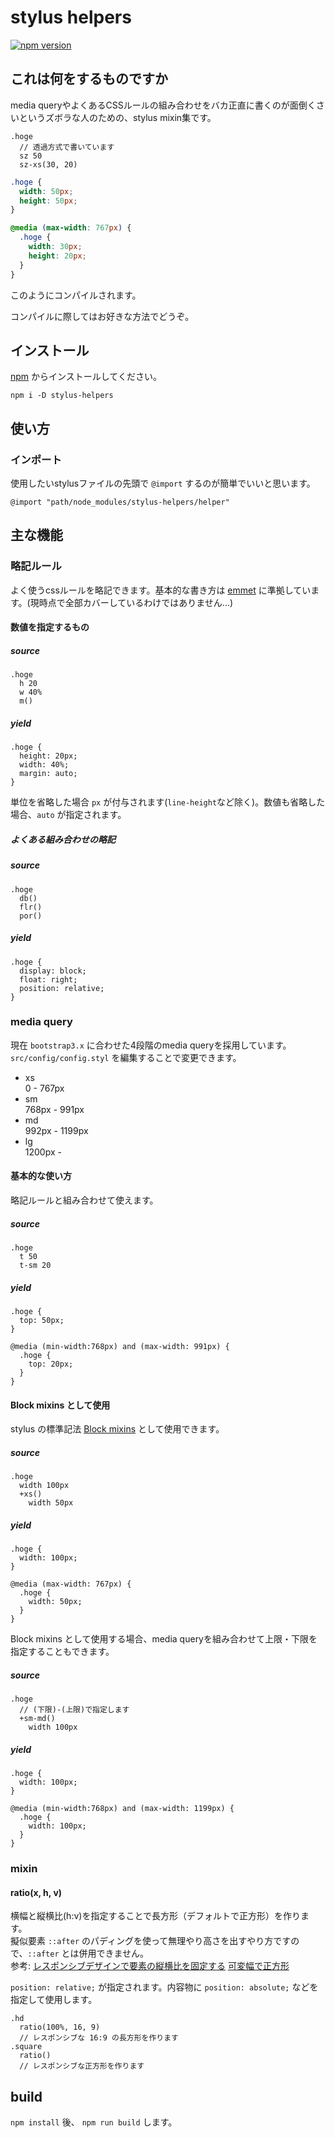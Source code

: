 # stylus helpers

[![npm version](https://badge.fury.io/js/stylus-helpers.svg)](https://badge.fury.io/js/stylus-helpers)


## これは何をするものですか

media queryやよくあるCSSルールの組み合わせをバカ正直に書くのが面倒くさいというズボラな人のための、stylus mixin集です。

```stylus
.hoge
  // 透過方式で書いています
  sz 50
  sz-xs(30, 20)
```

```CSS
.hoge {
  width: 50px;
  height: 50px;
}

@media (max-width: 767px) {
  .hoge {
    width: 30px;
    height: 20px;
  }
}
```

このようにコンパイルされます。

コンパイルに際してはお好きな方法でどうぞ。


## インストール

[npm](https://www.npmjs.com/package/stylus-helpers) からインストールしてください。

```
npm i -D stylus-helpers
```

## 使い方

### インポート

使用したいstylusファイルの先頭で `@import` するのが簡単でいいと思います。

```stylus
@import "path/node_modules/stylus-helpers/helper"
```

## 主な機能

### 略記ルール

よく使うcssルールを略記できます。基本的な書き方は [emmet](https://emmet.io/) に準拠しています。(現時点で全部カバーしているわけではありません...)

#### 数値を指定するもの

##### source
```
.hoge
  h 20
  w 40%
  m()
```

##### yield
```
.hoge {
  height: 20px;
  width: 40%;
  margin: auto;
}
```

単位を省略した場合 `px` が付与されます(`line-height`など除く)。数値も省略した場合、`auto` が指定されます。

##### よくある組み合わせの略記

##### source
```
.hoge
  db()
  flr()
  por()

```
##### yield
```
.hoge {
  display: block;
  float: right;
  position: relative;
}
```

### media query

現在 `bootstrap3.x` に合わせた4段階のmedia queryを採用しています。  
`src/config/config.styl` を編集することで変更できます。

- xs  
0 - 767px
- sm  
768px - 991px
- md  
992px - 1199px
- lg  
1200px -

#### 基本的な使い方
略記ルールと組み合わせて使えます。

##### source
```
.hoge
  t 50
  t-sm 20
```

##### yield
```
.hoge {
  top: 50px;
}

@media (min-width:768px) and (max-width: 991px) {
  .hoge {
    top: 20px;
  }
}
```

#### Block mixins として使用

stylus の標準記法 [Block mixins](http://stylus-lang.com/docs/mixins.html#block-mixins) として使用できます。

##### source
```
.hoge
  width 100px  
  +xs()
    width 50px
```

##### yield
```
.hoge {
  width: 100px;
}

@media (max-width: 767px) {
  .hoge {
    width: 50px;
  }
}
```

Block mixins として使用する場合、media queryを組み合わせて上限・下限を指定することもできます。

##### source
```
.hoge
  // (下限)-(上限)で指定します
  +sm-md()
    width 100px
```

##### yield
```
.hoge {
  width: 100px;
}

@media (min-width:768px) and (max-width: 1199px) {
  .hoge {
    width: 100px;
  }
}
```

### mixin

#### ratio(x, h, v)

横幅と縦横比(h:v)を指定することで長方形（デフォルトで正方形）を作ります。  
擬似要素 `::after` のパディングを使って無理やり高さを出すやり方ですので、`::after` とは併用できません。  
参考: [レスポンシブデザインで要素の縦横比を固定する](https://toduq.com/responsive-ratio/) [可変幅で正方形](https://codepen.io/kobaatsu/pen/zvvEzo)

`position: relative;` が指定されます。内容物に `position: absolute;` などを指定して使用します。

```stylus
.hd
  ratio(100%, 16, 9)
  // レスポンシブな 16:9 の長方形を作ります
.square
  ratio()
  // レスポンシブな正方形を作ります
```

## build

`npm install` 後、 `npm run build` します。
